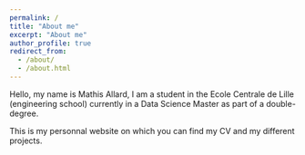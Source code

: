 ```yaml
---
permalink: /
title: "About me"
excerpt: "About me"
author_profile: true
redirect_from: 
  - /about/
  - /about.html
---
```


Hello, my name is Mathis Allard, I am a student in the Ecole Centrale de Lille (engineering school) currently in a Data Science Master as part of a double-degree. 

This is my personnal website on which you can find my CV and my different projects.
